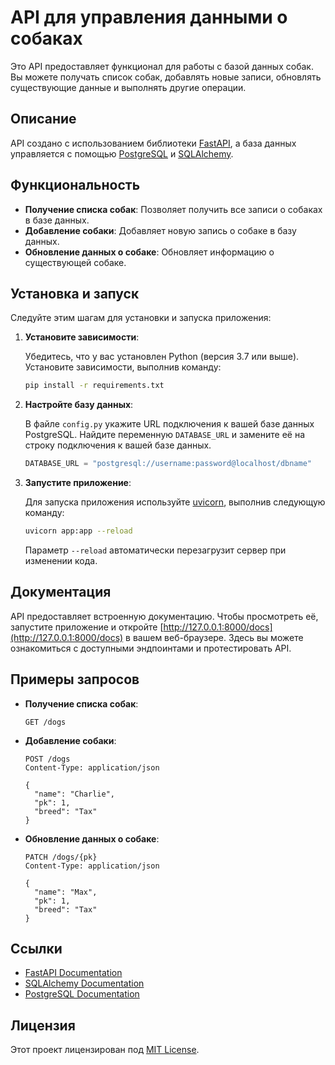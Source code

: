 # API для управления данными о собаках

Это API предоставляет функционал для работы с базой данных собак. Вы можете получать список собак, добавлять новые записи, обновлять существующие данные и выполнять другие операции.

## Описание

API создано с использованием библиотеки [FastAPI](https://fastapi.tiangolo.com/), а база данных управляется с помощью [PostgreSQL](https://www.postgresql.org/) и [SQLAlchemy](https://www.sqlalchemy.org/). 

## Функциональность

- **Получение списка собак**: Позволяет получить все записи о собаках в базе данных.
- **Добавление собаки**: Добавляет новую запись о собаке в базу данных.
- **Обновление данных о собаке**: Обновляет информацию о существующей собаке.

## Установка и запуск

Следуйте этим шагам для установки и запуска приложения:

1. **Установите зависимости**:

   Убедитесь, что у вас установлен Python (версия 3.7 или выше). Установите зависимости, выполнив команду:

   ```bash
   pip install -r requirements.txt
   ```

2. **Настройте базу данных**:

   В файле `config.py` укажите URL подключения к вашей базе данных PostgreSQL. Найдите переменную `DATABASE_URL` и замените её на строку подключения к вашей базе данных.

   ```python
   DATABASE_URL = "postgresql://username:password@localhost/dbname"
   ```

3. **Запустите приложение**:

   Для запуска приложения используйте [uvicorn](https://www.uvicorn.org/), выполнив следующую команду:

   ```bash
   uvicorn app:app --reload
   ```

   Параметр `--reload` автоматически перезагрузит сервер при изменении кода.

## Документация

API предоставляет встроенную документацию. Чтобы просмотреть её, запустите приложение и откройте [http://127.0.0.1:8000/docs](http://127.0.0.1:8000/docs) в вашем веб-браузере. Здесь вы можете ознакомиться с доступными эндпоинтами и протестировать API.

## Примеры запросов

- **Получение списка собак**:

  ```http
  GET /dogs
  ```

- **Добавление собаки**:

  ```http
  POST /dogs
  Content-Type: application/json

  {
    "name": "Charlie",
    "pk": 1,
    "breed": "Tax"
  }
  ```

- **Обновление данных о собаке**:

  ```http
  PATCH /dogs/{pk}
  Content-Type: application/json

  {
    "name": "Max",
    "pk": 1,
    "breed": "Tax"
  }
  ```

## Ссылки

- [FastAPI Documentation](https://fastapi.tiangolo.com/)
- [SQLAlchemy Documentation](https://www.sqlalchemy.org/docs/)
- [PostgreSQL Documentation](https://www.postgresql.org/docs/)

## Лицензия

Этот проект лицензирован под [MIT License](LICENSE).
  

